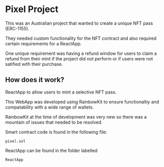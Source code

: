 # Pixel Project
This was an Australian project that wanted to create a unique NFT pass (ERC-1155).

They needed custom functionality for the NFT contract and also required certain requirements for a ReactApp.

One unique requirement was having a refund window for users to claim a refund from their mint if the project did not perform or if users were not satified with their purchase.


## How does it work?
ReactApp to allow users to mint a selective NFT pass.

This WebApp was developed using RainbowKit to ensure functionaltiy and compatability with a wide range of wallets.

RainbowKit at the time of development was very new so there was a mountain of issues that needed to be resolved.

Smart contract code is found in the following file: 
```
pixel.sol
```

ReactApp can be found in the folder labelled
```
ReactApp
```

